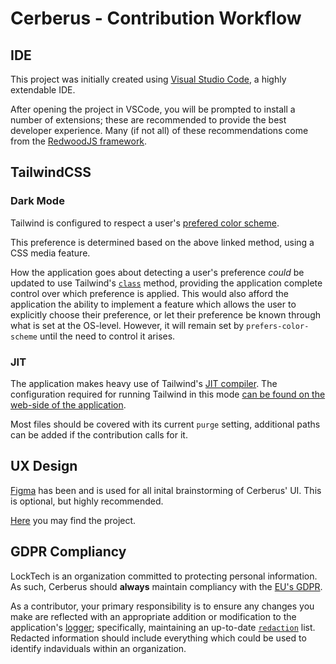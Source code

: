 # Cerberus - Contribution Workflow

## IDE

This project was initially created using [Visual Studio Code](https://code.visualstudio.com/), a highly extendable IDE.

After opening the project in VSCode, you will be prompted to install a number of extensions; these are recommended to provide the best developer experience.
Many (if not all) of these recommendations come from the [RedwoodJS framework](https://redwoodjs.com/).

## TailwindCSS

### Dark Mode

Tailwind is configured to respect a user's [prefered color scheme](https://developer.mozilla.org/en-US/docs/Web/CSS/@media/prefers-color-scheme).

This preference is determined based on the above linked method, using a CSS media feature.

How the application goes about detecting a user's preference *could* be updated to use Tailwind's [`class`](https://tailwindcss.com/docs/dark-mode#toggling-dark-mode-manually) method, providing the application complete control over which preference is applied. This would also afford the application the ability to implement a feature which allows the user to explicitly choose their preference, or let their preference be known through what is set at the OS-level. However, it will remain set by `prefers-color-scheme` until the need to control it arises.

### JIT

The application makes heavy use of Tailwind's [JIT compiler](https://tailwindcss.com/docs/just-in-time-mode). The configuration required for running Tailwind in this mode [can be found on the web-side of the application](web/tailwind.config.js).

Most files should be covered with its current `purge` setting, additional paths can be added if the contribution calls for it.

## UX Design

[Figma](https://www.figma.com/) has been and is used for all inital brainstorming of Cerberus' UI. This is optional, but highly recommended.

[Here](https://www.figma.com/file/p2Yi4QBdc6RAaPvcq2ATrq/Cerberus) you may find the project.

## GDPR Compliancy

LockTech is an organization committed to protecting personal information. As such, Cerberus should **always** maintain compliancy with the [EU's GDPR](https://gdpr-info.eu/).

As a contributor, your primary responsibility is to ensure any changes you make are reflected with an appropriate addition or modification to the application's [logger](api/src/lib/logger.ts); specifically, maintaining an up-to-date [`redaction`](https://github.com/pinojs/pino/blob/master/docs/redaction.md#redaction) list. Redacted information should include everything which could be used to identify indaviduals within an organization.
